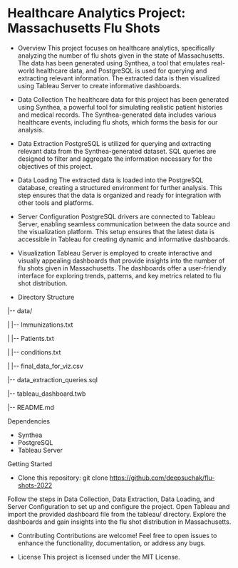 # Healthcare Analytics Project: Massachusetts Flu Shots


- Overview
This project focuses on healthcare analytics, specifically analyzing the number of flu shots given in the state of Massachusetts. The data has been generated using Synthea, a tool that emulates real-world healthcare data, and PostgreSQL is used for querying and extracting relevant information. The extracted data is then visualized using Tableau Server to create informative dashboards.

- Data Collection
The healthcare data for this project has been generated using Synthea, a powerful tool for simulating realistic patient histories and medical records. The Synthea-generated data includes various healthcare events, including flu shots, which forms the basis for our analysis.

- Data Extraction
PostgreSQL is utilized for querying and extracting relevant data from the Synthea-generated dataset. SQL queries are designed to filter and aggregate the information necessary for the objectives of this project.

- Data Loading
The extracted data is loaded into the PostgreSQL database, creating a structured environment for further analysis. This step ensures that the data is organized and ready for integration with other tools and platforms.

- Server Configuration
PostgreSQL drivers are connected to Tableau Server, enabling seamless communication between the data source and the visualization platform. This setup ensures that the latest data is accessible in Tableau for creating dynamic and informative dashboards.

- Visualization
Tableau Server is employed to create interactive and visually appealing dashboards that provide insights into the number of flu shots given in Massachusetts. The dashboards offer a user-friendly interface for exploring trends, patterns, and key metrics related to flu shot distribution.

- Directory Structure

|-- data/

|   |-- Immunizations.txt

|   |-- Patients.txt

|   |-- conditions.txt

|   |-- final_data_for_viz.csv

|-- data_extraction_queries.sql

|-- tableau_dashboard.twb

|-- README.md


Dependencies
- Synthea
- PostgreSQL
- Tableau Server

Getting Started
- Clone this repository: git clone https://github.com/deepsuchak/flu-shots-2022

Follow the steps in Data Collection, Data Extraction, Data Loading, and Server Configuration to set up and configure the project.
Open Tableau and import the provided dashboard file from the tableau/ directory.
Explore the dashboards and gain insights into the flu shot distribution in Massachusetts.

- Contributing
Contributions are welcome! Feel free to open issues to enhance the functionality, documentation, or address any bugs.

- License
This project is licensed under the MIT License.

